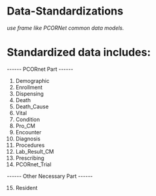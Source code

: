 # Data-Standardizations
 _use frame like PCORNet common data models._
# Standardized data includes:

------ PCORnet Part ------

 1. Demographic
 2. Enrollment
 3. Dispensing
 4. Death
 5. Death_Cause
 6. Vital
 7. Condition
 8. Pro_CM
 9. Encounter
 10. Diagnosis
 11. Procedures
 12. Lab_Result_CM
 13. Prescribing
 14. PCORnet_Trial
 
------ Other Necessary Part ------

 15. Resident
